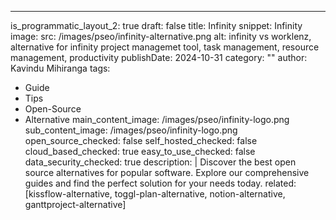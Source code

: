 ---
is_programmatic_layout_2: true
draft: false
title: Infinity
snippet: Infinity
image:
  src: /images/pseo/infinity-alternative.png
  alt: infinity vs worklenz, alternative for infinity project managemet tool, task management, resource management, productivity
publishDate: 2024-10-31
category: ""
author: Kavindu Mihiranga
tags:
  - Guide
  - Tips
  - Open-Source
  - Alternative
main_content_image: /images/pseo/infinity-logo.png
sub_content_image: /images/pseo/infinity-logo.png
open_source_checked: false
self_hosted_checked: false
cloud_based_checked: true
easy_to_use_checked: false
data_security_checked: true
description: |
   Discover the best open source alternatives for popular software. Explore our comprehensive guides and find the perfect solution for your needs today.
related: [kissflow-alternative, toggl-plan-alternative, notion-alternative, ganttproject-alternative]